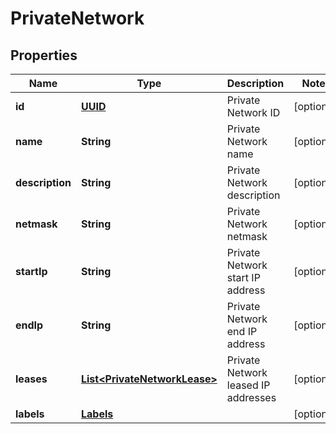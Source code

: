 # PrivateNetwork

## Properties
Name | Type | Description | Notes
------------ | ------------- | ------------- | -------------
**id** | [**UUID**](UUID.md) | Private Network ID |  [optional]
**name** | **String** | Private Network name |  [optional]
**description** | **String** | Private Network description |  [optional]
**netmask** | **String** | Private Network netmask |  [optional]
**startIp** | **String** | Private Network start IP address |  [optional]
**endIp** | **String** | Private Network end IP address |  [optional]
**leases** | [**List&lt;PrivateNetworkLease&gt;**](PrivateNetworkLease.md) | Private Network leased IP addresses |  [optional]
**labels** | [**Labels**](Labels.md) |  |  [optional]
